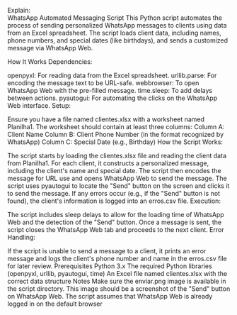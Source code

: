 Explain:          
WhatsApp Automated Messaging Script
This Python script automates the process of sending personalized WhatsApp messages to clients using data from an Excel spreadsheet. The script loads client data, including names, phone numbers, and special dates (like birthdays), and sends a customized message via WhatsApp Web.

How It Works
Dependencies:

openpyxl: For reading data from the Excel spreadsheet.
urllib.parse: For encoding the message text to be URL-safe.
webbrowser: To open WhatsApp Web with the pre-filled message.
time.sleep: To add delays between actions.
pyautogui: For automating the clicks on the WhatsApp Web interface.
Setup:

Ensure you have a file named clientes.xlsx with a worksheet named Planilha1.
The worksheet should contain at least three columns:
Column A: Client Name
Column B: Client Phone Number (in the format recognized by WhatsApp)
Column C: Special Date (e.g., Birthday)
How the Script Works:

The script starts by loading the clientes.xlsx file and reading the client data from Planilha1.
For each client, it constructs a personalized message, including the client's name and special date.
The script then encodes the message for URL use and opens WhatsApp Web to send the message.
The script uses pyautogui to locate the "Send" button on the screen and clicks it to send the message.
If any errors occur (e.g., if the "Send" button is not found), the client's information is logged into an erros.csv file.
Execution:

The script includes sleep delays to allow for the loading time of WhatsApp Web and the detection of the "Send" button.
Once a message is sent, the script closes the WhatsApp Web tab and proceeds to the next client.
Error Handling:

If the script is unable to send a message to a client, it prints an error message and logs the client's phone number and name in the erros.csv file for later review.
Prerequisites
Python 3.x
The required Python libraries (openpyxl, urllib, pyautogui, time)
An Excel file named clientes.xlsx with the correct data structure
Notes
Make sure the enviar.png image is available in the script directory. This image should be a screenshot of the "Send" button on WhatsApp Web.
The script assumes that WhatsApp Web is already logged in on the default browser
